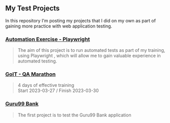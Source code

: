 ## My Test Projects
In this repository I'm posting my projects that I did on my own as part of gaining more practice with web application testing.

### [Automation Exercise - Playwright](https://github.com/adamcegielka/my-test-projects/tree/main/AutomationExercise-Playwright)
> The aim of this project is to run automated tests as part of my training, using Playwright , which will allow me to gain valuable experience in automated testing.

### [GoIT - QA Marathon](https://github.com/adamcegielka/my-test-projects/tree/main/GoIT%20-%20QA%20Marathon)
> 4 days of effective training<br>
> Start 2023-03-27 / Finish 2023-03-30

### [Guru99 Bank](https://github.com/adamcegielka/my-test-projects/tree/main/Guru99%20Bank)
> The first project is to test the Guru99 Bank application<br>
